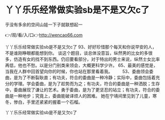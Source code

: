 # 丫丫乐乐经常做实验sb是不是又欠c了
乎没有多余的空间山娃一下子就联想起一

👉/观/看/入/口👉http://wencao66.com

丫丫乐乐经常做实验sb是不是又欠c了	93、好好珍惜那个每天和你说早安的人，不是谁刚睁眼都能想到你。
谈这个题目，谈总体没意旨，纵然男的比女的多很多，仿造有女的找不到东西。仍旧要看部分，对于特出的男士来说，纵然士女比率再低，他也不愁。以是分门别类来领会，大概更科学少许。
	65、最美的感觉是，当我在人群中回首望向你的时候，你也站在那里看着我。
　　53、委曲领会委曲，是为了不断裂耿直；有功夫，符合的委曲是一种冷静；实际中，委曲包括着充分的学理。学会委曲，是为了趁势而为之；有功夫，符合的委曲是一种洒脱；生存中，委曲展现了谦让的艺术。勇于委曲，是为了更坚忍的站立；有功夫，符合的委曲是一种地步；究竟上，委曲能破译烦人的困难。
她在宁靖间里见到了儿童，寒冬，惨白，手里还紧紧的握着一个石榴。

丫丫乐乐经常做实验sb是不是又欠c了
